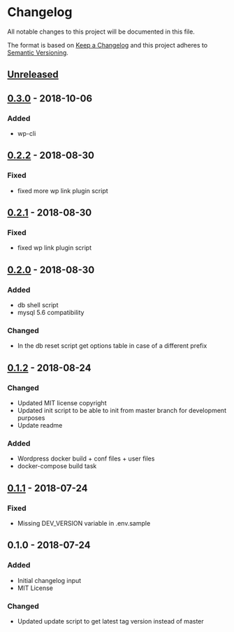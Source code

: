 # Changelog
All notable changes to this project will be documented in this file.

The format is based on [Keep a Changelog](http://keepachangelog.com/en/1.0.0/)
and this project adheres to [Semantic Versioning](http://semver.org/spec/v2.0.0.html).

## [Unreleased]

## [0.3.0] - 2018-10-06
### Added
- wp-cli

## [0.2.2] - 2018-08-30
### Fixed
- fixed more wp link plugin script

## [0.2.1] - 2018-08-30
### Fixed
- fixed wp link plugin script

## [0.2.0] - 2018-08-30
### Added
- db shell script
- mysql 5.6 compatibility

### Changed
- In the db reset script get options table in case of a different prefix

## [0.1.2] - 2018-08-24
### Changed
- Updated MIT license copyright
- Updated init script to be able to init from master branch for development purposes
- Update readme

### Added
- Wordpress docker build + conf files + user files
- docker-compose build task

## [0.1.1] - 2018-07-24
### Fixed
- Missing DEV_VERSION variable in .env.sample

## 0.1.0 - 2018-07-24
### Added
- Initial changelog input
- MIT License
### Changed
- Updated update script to get latest tag version instead of master


[Unreleased]: https://github.com//brandography/wp-dev/compare/0.3.0...HEAD
[0.3.0]: https://github.com//brandography/wp-dev/compare/0.2.2...0.3.0
[0.2.2]: https://github.com//brandography/wp-dev/compare/0.2.1...0.2.2
[0.2.1]: https://github.com//brandography/wp-dev/compare/0.2.0...0.2.1
[0.2.0]: https://github.com//brandography/wp-dev/compare/0.1.2...0.2.0
[0.1.2]: https://github.com//brandography/wp-dev/compare/0.1.1...0.1.2
[0.1.1]: https://github.com//brandography/wp-dev/compare/0.1.0...0.1.1
